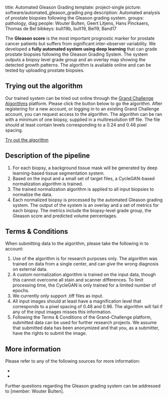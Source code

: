 title: Automated Gleason Grading
template: project-single
picture: software/automated_gleason_grading.png
description: Automated analysis of prostate biopsies following the Gleason grading system.
groups: pathology, diag
people: Wouter Bulten, Geert Litjens, Hans Pinckaers, Thomas de Bel
bibkeys: bult19b, bult19, Bel19, Band17

The **Gleason score** is the most important prognostic marker for prostate cancer patients but suffers from significant inter-observer variability. We developed a **fully automated system using deep learning** that can grade prostate biopsies following the Gleason Grading System. The system outputs a biopsy level grade group and an overlay map showing the detected growth patterns. The algorithm is available online and can be tested by uploading prostate biopsies.

## Trying out the algorithm

Our trained system can be tried out online through the [Grand Challenge Algorithms](https://grand-challenge.org/algorithms/) platform. Please click the button below to go the algorithm. After registering for a new account, or logging in to an existing Grand Challenge account, you can request access to the algorithm. The algorithm can be ran with a minimum of one biopsy, supplied in a multiresolution tiff file. The file should at least contain levels corresponding to a 0.24 and 0.48 pixel spacing.

<a href="https://grand-challenge.org/algorithms/gleason-grading-of-prostate-biopsies/" class="btn btn-primary btn-lg">Try out the algorithm</a>

## Description of the pipeline

1. For each biopsy, a background tissue mask will be generated by deep learning-based tissue segmentation system.
2. Based on the input and a small set of target files, a CycleGAN-based normalization algorithm is trained.
2. The trained normalization algorithm is applied to all input biopsies to normalize the data.
3. Each normalized biopsy is processed by the automated Gleason grading system. The output of the system is an overlay and a set of metrics for each biopsy. The metrics include the biopsy-level grade group, the Gleason score and predicted volume percentages.

## Terms & Conditions

When submitting data to the algorithm, please take the following in to account:

1. Use of the algorithm is for research purposes only. The algorithm was trained on data from a single center, and can give the wrong diagnosis on external data.
2. A custom normalization algorithm is trained on the input data, though this cannot overcome all stain and scanner differences. To limit processing time, the CycleGAN is only trained for a limited number of epochs.
3. We currently only support .tiff files as input.
4. All input images should at least have a magnification level that corresponds to a pixel spacing of 0.48 and 0.96. The algorithm will fail if any of the input images misses this information.
5. Following the Terms & Conditions of the Grand-Challenge platform, submitted data can be used for further research projects. We assume that submitted data has been anonymized and that you, as a submitter, have the rights to submit the image.

## More information

Please refer to any of the following sources for more information:

-
-

Further questions regarding the Gleason grading system can be addressed to [member: Wouter Bulten].
